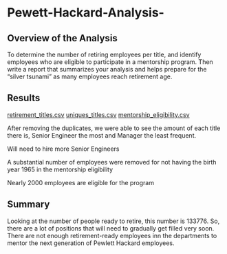 # Pewett-Hackard-Analysis-
## Overview of the Analysis  

To determine the number of retiring employees per title, and identify employees who are eligible to participate in a mentorship program. Then write a report that summarizes your analysis and helps prepare for the “silver tsunami” as many employees reach retirement age. 

 

## Results
[retirement_titles.csv](https://github.com/Ucheo13/Pewett-Hackard-Analysis-/files/8107304/retirement_titles.csv)
[uniques_titles.csv](https://github.com/Ucheo13/Pewett-Hackard-Analysis-/files/8107306/uniques_titles.csv)
[mentorship_eligibility.csv](https://github.com/Ucheo13/Pewett-Hackard-Analysis-/files/8107309/mentorship_eligibility.csv)

After removing the duplicates, we were able to see the amount of each title there is, Senior Engineer the most and Manager the least frequent. 

Will need to hire more Senior Engineers 

A substantial number of employees were removed for not having the birth year 1965 in the mentorship eligibility  

Nearly 2000 employees are eligible for the program  

## Summary 

Looking at the number of people ready to retire, this number is 133776. So, there are a lot of positions that will need to gradually get filled very soon. There are not enough retirement-ready employees inn the departments to mentor the next generation of Pewlett Hackard employees.  
